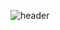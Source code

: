 ![header](https://capsule-render.vercel.app/api?type=wave&color=auto&height=300&section=header&text=Hey%there!&fontSize=90)
